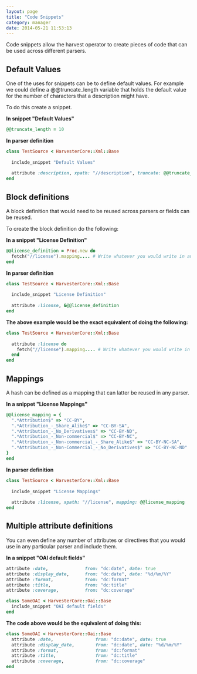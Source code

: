 ```yaml
---
layout: page
title: "Code Snippets"
category: manager
date: 2014-05-21 11:53:13
---
```


Code snippets allow the harvest operator to create pieces of code that can be used across different parsers.

## Default Values

One of the uses for snippets can be to define default values. For example we could define a @@truncate_length variable that holds the default value for the number of characters that a description might have.

To do this create a snippet.

__In snippet "Default Values"__

```ruby
@@truncate_length = 10
```

__In parser definition__

```ruby
class TestSource < HarvesterCore::Xml::Base
  
  include_snippet "Default Values"
  
  attribute :description, xpath: "//description", truncate: @@truncate_length
end
```

## Block definitions

A block definition that would need to be reused across parsers or fields can be reused.

To create the block definition do the following:

__In a snippet "License Definition"__
```ruby
@@license_definition = Proc.new do
  fetch("//license").mapping.... # Write whatever you would write in any block definition.
end
```

__In parser definition__

```ruby
class TestSource < HarvesterCore::Xml::Base
  
  include_snippet "License Definition"
  
  attribute :license, &@@license_definition
end
```

__The above example would be the exact equivalent of doing the following:__

```ruby
class TestSource < HarvesterCore::Xml::Base
    
  attribute :license do
    fetch("//license").mapping.... # Write whatever you would write in any block definition.
  end
end
```

## Mappings

A hash can be defined as a mapping that can latter be reused in any parser.

__In a snippet "License Mappings"__
```ruby
@@license_mapping = {
  ".*Attribution$" => "CC-BY",
  ".*Attribution_-_Share_Alike$" => "CC-BY-SA",
  ".*Attribution_-_No_Derivatives$" => "CC-BY-ND",
  ".*Attribution_-_Non-commercial$" => "CC-BY-NC",
  ".*Attribution_-_Non-commercial_-_Share_Alike$" => "CC-BY-NC-SA",
  ".*Attribution_-_Non-Commercial_-_No_Derivatives$" => "CC-BY-NC-ND"
}
end
```

__In parser definition__

```ruby
class TestSource < HarvesterCore::Xml::Base
  
  include_snippet "License Mappings"
  
  attribute :license, xpath: "//license", mapping: @@license_mapping
end
```

## Multiple attribute definitions

You can even define any number of attributes or directives that you would use in any particular parser and include them.

__In a snippet "OAI default fields"__
```ruby
attribute :date,              from: "dc:date", date: true
attribute :display_date,      from: "dc:date", date: "%d/%m/%Y"
attribute :format,            from: "dc:format"
attribute :title,             from: "dc:title"
attribute :coverage,          from: "dc:coverage"
```

```ruby
class SomeOAI < HarvesterCore::Oai::Base
  include_snippet "OAI default fields"
end
```

__The code above would be the equivalent of doing this:__

```ruby
class SomeOAI < HarvesterCore::Oai::Base
  attribute :date,                from: "dc:date", date: true
  attribute :display_date,        from: "dc:date", date: "%d/%m/%Y"
  attribute :format,              from: "dc:format"
  attribute :title,               from: "dc:title"
  attribute :coverage,            from: "dc:coverage"
end
```

